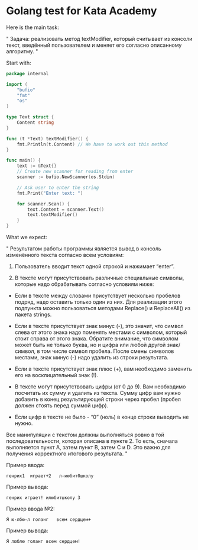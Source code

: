 # Golang test for Kata Academy

Here is the main task:

"
Задача: реализовать метод textModifier,
который считывает из консоли текст,
введённый пользователем и меняет его согласно описанному алгоритму.
"

Start with:

```go
package internal

import (
	"bufio"
	"fmt"
	"os"
)

type Text struct {
	Content string
}

func (t *Text) textModifier() {
	fmt.Println(t.Content) // We have to work out this method
}

func main() {
	text := &Text{}
	// Create new scanner for reading from enter
	scanner := bufio.NewScanner(os.Stdin)

	// Ask user to enter the string
	fmt.Print("Enter text: ")

	for scanner.Scan() {
		text.Content = scanner.Text()
		text.textModifier()
	}
}
```

What we expect:

"
Результатом работы программы является вывод в консоль изменённого текста согласно всем условиям:

1. Пользователь вводит текст одной строкой и нажимает “enter”.

2. В тексте могут присутствовать различные специальные символы, которые надо обрабатывать согласно условиям ниже:

- Если в тексте между словами присутствует несколько пробелов подряд, надо оставить только один из них. 
Для реализации этого подпункта можно пользоваться методами Replace() и ReplaceAll() из пакета strings.

- Если в тексте присутствует знак минус (-), это значит, 
что символ слева от этого знака надо поменять местами с символом,
который стоит справа от этого знака. 
Обратите внимание, что символом может быть не только буква, 
но и цифра или любой другой знак/символ, в том числе символ пробела. 
После смены символов местами, знак минус (-) надо удалить из строки результата.

- Если в тексте присутствует знак плюс (+), 
вам необходимо заменить его на восклицательный знак (!).

- В тексте могут присутствовать цифры (от 0 до 9). 
Вам необходимо посчитать их сумму и удалить из текста. 
Сумму цифр вам нужно добавить в конец результирующей строки через пробел 
(пробел должен стоять перед суммой цифр). 

- Если цифр в тексте не было - “0” (ноль) в конце строки выводить не нужно.

Все манипуляции с текстом должны выполняться ровно в той последовательности, которая описана в пункте 2. То есть,
сначала выполняется пункт A, затем пункт B, затем C и D. Это важно для получения корректного итогового результата.
"

Пример ввода:

```text
генрих1  играет+2   л-июбит0школу
```

Пример вывода:
```text
генрих играет! илюбитшколу 3
```

Пример ввода №2: 

```text
Я ю-лбю-л голанг   всем сердцем+
```

Пример вывода:

```text
Я люблю голанг всем сердцем!
```

